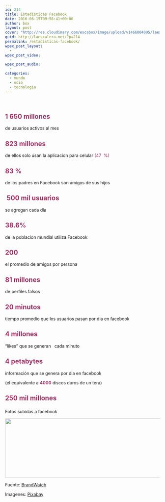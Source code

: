 ```yaml
---
id: 214
title: Estadísticas Facebook
date: 2016-06-15T09:58:41+00:00
author: box
layout: post
cover: "http://res.cloudinary.com/escabox/image/upload/v1466004095/laescalera.net_face__rxkbhe.jpg"
guid: http://laescalera.net/?p=214
permalink: /estadisticas-facebook/
wpex_post_layout:
  - 
wpex_post_video:
  - 
wpex_post_audio:
  - 
categories:
  - mundo
  - ocio
  - tecnologia
---
```

&nbsp;

## <span style="color: #993366;">1 650 millones</span>

de usuarios activos al mes

## <span style="color: #993366;">823 millones</span>

de ellos solo usan la aplicacion para celular <span style="color: #993366;">(47  %)</span>

## <span style="color: #993366;">83 %</span>

de los padres en Facebook son amigos de sus hijos

## <span style="color: #993366;"> 500 mil usuarios</span>

se agregan cada día

## <span style="color: #993366;">38.6% </span>

de la poblacion mundial utiliza Facebook

##  <span style="color: #993366;">200</span>

el promedio de amigos por persona

## <span style="color: #993366;">81 millones</span>

de perfiles falsos

## <span style="color: #993366;">20 minutos</span>

tiempo promedio que los usuarios pasan por dia en facebook

## <span style="color: #993366;">4 millones</span>

&#8220;likes&#8221; que se generan   cada minuto

## <span style="color: #993366;">4 petabytes</span>

información que se genera por dia en facebook

(el equivalente a **<span style="color: #993366;">4000</span>** discos duros de un tera)

## <span style="color: #993366;">250 mil millones</span>

### 

Fotos subidas a facebook

<img class="alignnone wp-image-219" src="http://res.cloudinary.com/escabox/image/upload/v1466006078/laescalera.net_face2_x207ii.jpg" width="640" height="194" />

Fuente: [BrandWatch](https://www.brandwatch.com/2016/05/47-facebook-statistics-2016/)

Imagenes: [Pixabay](http://pixabay.com)

&nbsp;
